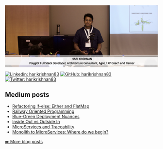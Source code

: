 <p><img src="https://github.com/harikrishnan83/harikrishnan83/blob/master/profile_banner.png" alt="Banner"></p>
<p><a href="https://www.linkedin.com/in/harikrishnan83/"><img src="https://img.shields.io/badge/-harikrishnan83-blue?style=flat-square&amp;logo=Linkedin&amp;logoColor=white&amp;link=https://www.linkedin.com/in/harikrishnan83/" alt="Linkedin: harikrishnan83"></a> <a href="https://github.com/harikrishnan83"><img src="https://img.shields.io/github/followers/harikrishnan83?label=follow&amp;style=social" alt="GitHub: harikrishnan83"></a> <a href="https://twitter.com/harikrishnan83"><img src="https://img.shields.io/twitter/follow/harikrishnan83?style=social" alt="Twitter: harikrishnan83"></a></p>
<h2>Medium posts</h2>
  <ul>
    <li><a href=https://medium.com/polarizertech/refactoring-if-else-either-and-flatmap-4f1ca9076664?source=rss-7af1235c6353------2>Refactoring if-else: Either and FlatMap</a></li><li><a href=https://medium.com/polarizertech/railway-oriented-programming-dd74dbf0dfae?source=rss-7af1235c6353------2>Railway Oriented Programming</a></li><li><a href=https://medium.com/polarizertech/blue-green-deployment-nuances-38cf52318814?source=rss-7af1235c6353------2>Blue-Green Deployment Nuances</a></li><li><a href=https://medium.com/polarizertech/inside-out-vs-outside-in-fcf56919a512?source=rss-7af1235c6353------2>Inside Out vs Outside In</a></li><li><a href=https://medium.com/@harikrishnan/thanks-shashwat-45a909d5c1ff?source=rss-7af1235c6353------2>MicroServices and Traceability</a></li><li><a href=https://medium.com/polarizertech/monolith-to-microservices-where-do-we-begin-2bbf95fa5938?source=rss-7af1235c6353------2>Monolith to MicroServices: Where do we begin?</a></li>
  </ul>
<p><a href="https://medium.com/polarizertech">➡️ More blog posts</a></p>

